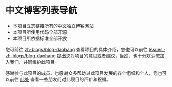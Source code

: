 # 中文博客列表导航

- 本项目立志链接所有的中文独立博客网站
- 本项目所使用代码全部开源
- 本项目所依据标准全部开放

您可前往 [zh-blogs/blog-daohang](https://github.com/zh-blogs/blog-daohang) 查看项目的具体介绍，您也可以前往 [Issues · zh-blogs/blog-daohang](https://github.com/zh-blogs/blog-daohang/issues) 提出您对项目的意见或者建议，当然，也十分欢迎您加入我们，共同维护此项目。

感谢参与此项目的成员、也感谢众多帮助过此项目发展的各个组织和个人，您也可以前往 [此处](https://github.com/zh-blogs/blog-daohang/blob/main/document/Wishes.md) 查看一些朋友们对此项目的评价和祝福。


